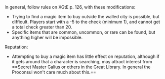 In general, follow rules on XGtE p. 126, with these modifications:
 
- Trying to find a magic item to buy outside the walled city is possible, but difficult. Players start with a -5 to the check (minimum 1), and cannot get a total check greater than 20.
- Specific items that are common, uncommon, or rare can be found, but anything higher will be impossible.   
   

Reputation:
 
- Attempting to buy a magic item has little effect on reputation, although if it gets around that a character is searching, may attract interest from ==Secret Master Galius or others in the Great Library. In general the Proconsul won't care much about this.==